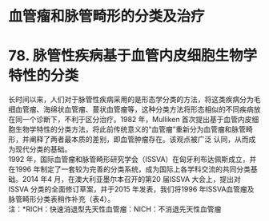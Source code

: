 # 血管瘤和脉管畸形的分类及治疗  
# 78. 脉管性疾病基于血管内皮细胞生物学特性的分类  
长时间以来，人们对于脉管性疾病采用的是形态学分类的方法，将这类疾病分为毛细血管瘤、海绵状血管瘤、蔓状血管瘤等，这种分类方法将形态相似的不同疾病放在同一个诊断下，不利于区分治疗。1982 年，Mulliken 首次提出基于血管内皮细胞生物学特性的分类方法，将此前传统意义的“血管瘤”重新分为血管瘤和脉管畸形，并阐释了两者最本质的差别，即血管肿瘤存在。该观点被广泛 认同，从而成为现代分类的基础。  
1992 年，国际血管瘤和脉管畸形研究学会（ISSVA）在匈牙利布达佩斯成立，并在1996 年制定了一套较为完善的分类系统，成为国际上各学科交流的共同分类基础。2014 年4 月，在澳大利亚墨尔本召开的第20 届ISSVA 大会上，提出对ISSVA 分类的全面修订草案，并于2015 年发表，我们将1996 年ISSVA血管瘤及脉管畸形分类表稍作补充（表4）。  
注：\*RICH：快速消退型先天性血管瘤：NICH：不消退先天性血管瘤  